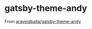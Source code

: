 # gatsby-theme-andy

From [aravindballa/gatsby-theme-andy](https://github.com/aravindballa/gatsby-theme-andy)

